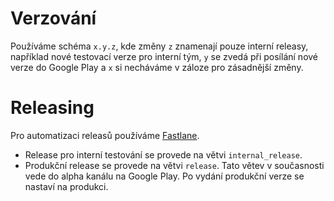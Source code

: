 # Verzování

Používáme schéma `x.y.z`, kde změny `z` znamenají pouze interní releasy, například nové testovací verze pro interní tým, `y` se zvedá při posílání nové verze do Google Play a `x` si necháváme v záloze pro zásadnější změny.

# Releasing

Pro automatizaci releasů používáme [Fastlane](https://fastlane.tools).

 - Release pro interní testování se provede na větvi `internal_release`. 
 - Produkční release se provede na větvi `release`. Tato větev v současnosti vede do alpha kanálu na Google Play. Po vydání produkční verze se nastaví na produkci.